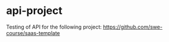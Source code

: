 # api-project

Testing of API for the following project: https://github.com/swe-course/saas-template
